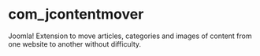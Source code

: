# com_jcontentmover
Joomla! Extension to move articles, categories and images of content from one website to another without difficulty.

